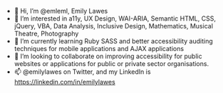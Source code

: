 - 👋 Hi, I’m @emleml, Emily Lawes
- 👀 I’m interested in a11y, UX Design, WAI-ARIA, Semantic HTML, CSS, jQuery, VBA, Data Analysis, Inclusive Design, Mathematics, Musical Theatre, Photography
- 🌱 I’m currently learning Ruby SASS and better accessibility auditing techniques for mobile applications and AJAX applications
- 💞️ I’m looking to collaborate on improving accessibility for public websites or applications for public or private sector organisations.
- 📫 @emilylawes on Twitter, and my LinkedIn is https://linkedin.com/in/emilylawes

<!---
emleml/emleml is a ✨ special ✨ repository because its `README.md` (this file) appears on your GitHub profile.
You can click the Preview link to take a look at your changes.
--->
